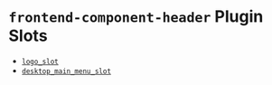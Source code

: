 # `frontend-component-header` Plugin Slots

* [`logo_slot`](./LogoSlot/)
* [`desktop_main_menu_slot`](./DesktopMainMenuSlot/)
